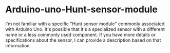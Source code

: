 # Arduino-uno-Hunt-sensor-module
I'm not familiar with a specific "Hunt sensor module" commonly associated with Arduino Uno. It's possible that it's a specialized sensor with a different name or a less commonly used component. If you have more details or specifications about the sensor, I can provide a description based on that information.
